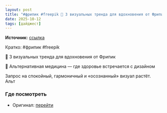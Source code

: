 ```yaml
---
layout: post
title: "#фрипик #freepik 📌 3 визуальных тренда для вдохновения от Фрипик🔹 Альтернативная медицина —  [...]"
date: 2025-10-12
tags: [дайджест]
---
```


**Источник:** [ссылка](https://t.me/supermicrostock/1608)

Кратко: #фрипик #freepik 

📌 3 визуальных тренда для вдохновения от Фрипик

🔹 Альтернативная медицина — где здоровье встречается с дизайном

Запрос на спокойный, гармоничный и «осознанный» визуал растёт. Альт

### Где посмотреть
- Оригинал: [перейти]({link})
